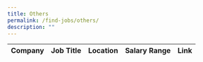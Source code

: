 ```yaml
---
title: Others
permalink: /find-jobs/others/
description: ""
---
```

| Company | Job Title | Location | Salary Range | Link |
| -------- | -------- | -------- |--------|--------|
